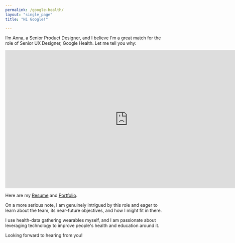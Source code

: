 ```yaml
---
permalink: /google-health/
layout: "single_page"
title: "Hi Google!"

---
```

<p class="singlePage_bottom">I’m Anna, a Senior Product Designer, and I believe I'm a great match for the role of Senior UX Designer, Google Health. Let me tell you why:</p>

<div class="video-container"><iframe width="780" height="438.75" src="https://www.youtube.com/embed/8Z6rk6de4rs?si=3NH5xpcnl2L8H2_e" title="YouTube video player" frameborder="0" allow="accelerometer; autoplay; clipboard-write; encrypted-media; gyroscope; picture-in-picture; web-share" referrerpolicy="strict-origin-when-cross-origin" allowfullscreen></iframe> </div>

<p class="singlePage">Here are my <a href="../assets/uploads/Resume/Resume_Anna_Kozhevnikova_Google_Health.pdf" target="_blank">Resume</a> and <a href="../../index.html" target="_blank">Portfolio</a>.</p>
<p class="cover_letter">On a more serious note, I am genuinely intrigued by this role and eager to learn about the team, its near-future objectives, and how I might fit in there.</p>
<p>I use health-data gathering wearables myself, and I am passionate about leveraging technology to improve people's health and education around it.</p>




<div class="callout heart">Looking forward to hearing from you!</div>